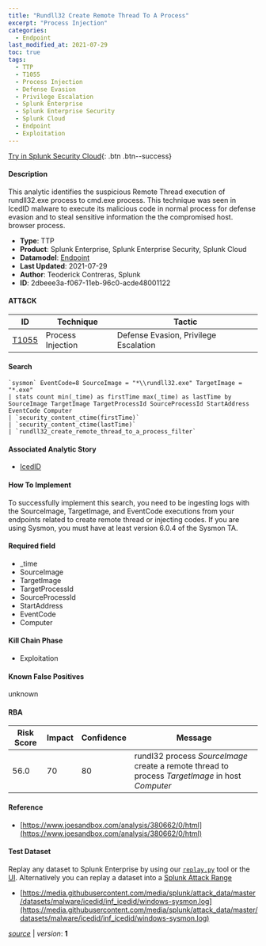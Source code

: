 ```yaml
---
title: "Rundll32 Create Remote Thread To A Process"
excerpt: "Process Injection"
categories:
  - Endpoint
last_modified_at: 2021-07-29
toc: true
tags:
  - TTP
  - T1055
  - Process Injection
  - Defense Evasion
  - Privilege Escalation
  - Splunk Enterprise
  - Splunk Enterprise Security
  - Splunk Cloud
  - Endpoint
  - Exploitation
---
```




[Try in Splunk Security Cloud](https://www.splunk.com/en_us/cyber-security.html){: .btn .btn--success}

#### Description

This analytic identifies the suspicious Remote Thread execution of rundll32.exe process to cmd.exe process. This technique was seen in IcedID malware to execute its malicious code in normal process for defense evasion and to steal sensitive information the the compromised host. browser process.

- **Type**: TTP
- **Product**: Splunk Enterprise, Splunk Enterprise Security, Splunk Cloud
- **Datamodel**: [Endpoint](https://docs.splunk.com/Documentation/CIM/latest/User/Endpoint)
- **Last Updated**: 2021-07-29
- **Author**: Teoderick Contreras, Splunk
- **ID**: 2dbeee3a-f067-11eb-96c0-acde48001122


#### ATT&CK

| ID          | Technique   | Tactic       |
| ----------- | ----------- |--------------|
| [T1055](https://attack.mitre.org/techniques/T1055/) | Process Injection | Defense Evasion, Privilege Escalation |



#### Search

```
`sysmon` EventCode=8 SourceImage = "*\\rundll32.exe" TargetImage = "*.exe" 
| stats count min(_time) as firstTime max(_time) as lastTime by SourceImage TargetImage TargetProcessId SourceProcessId StartAddress EventCode Computer 
| `security_content_ctime(firstTime)` 
| `security_content_ctime(lastTime)` 
| `rundll32_create_remote_thread_to_a_process_filter`
```

#### Associated Analytic Story
* [IcedID](/stories/icedid)


#### How To Implement
To successfully implement this search, you need to be ingesting logs with the SourceImage, TargetImage, and EventCode executions from your endpoints related to create remote thread or injecting codes. If you are using Sysmon, you must have at least version 6.0.4 of the Sysmon TA.

#### Required field
* _time
* SourceImage
* TargetImage
* TargetProcessId
* SourceProcessId
* StartAddress
* EventCode
* Computer


#### Kill Chain Phase
* Exploitation


#### Known False Positives
unknown



#### RBA

| Risk Score  | Impact      | Confidence   | Message      |
| ----------- | ----------- |--------------|--------------|
| 56.0 | 70 | 80 | rundl32 process $SourceImage$ create a remote thread to process $TargetImage$ in host $Computer$ |



#### Reference

* [https://www.joesandbox.com/analysis/380662/0/html](https://www.joesandbox.com/analysis/380662/0/html)



#### Test Dataset
Replay any dataset to Splunk Enterprise by using our [`replay.py`](https://github.com/splunk/attack_data#using-replaypy) tool or the [UI](https://github.com/splunk/attack_data#using-ui).
Alternatively you can replay a dataset into a [Splunk Attack Range](https://github.com/splunk/attack_range#replay-dumps-into-attack-range-splunk-server)

* [https://media.githubusercontent.com/media/splunk/attack_data/master/datasets/malware/icedid/inf_icedid/windows-sysmon.log](https://media.githubusercontent.com/media/splunk/attack_data/master/datasets/malware/icedid/inf_icedid/windows-sysmon.log)



[*source*](https://github.com/splunk/security_content/tree/develop/detections/endpoint/rundll32_create_remote_thread_to_a_process.yml) \| *version*: **1**